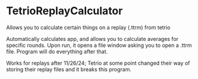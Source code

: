 # TetrioReplayCalculator
Allows you to calculate certain things on a replay (.ttrm) from tetrio

Automatically calculates app, and allows you to calculate averages for specific rounds.
Upon run, it opens a file window asking you to open a .ttrm file. Program will do everything after that.

Works for replays after 11/26/24; Tetrio at some point changed their way of storing their replay files and it breaks this program.
